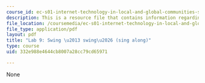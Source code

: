 ```yaml
---
course_id: ec-s01-internet-technology-in-local-and-global-communities-spring-2005-summer-2005
description: This is a resource file that contains information regarding lab 9.
file_location: /coursemedia/ec-s01-internet-technology-in-local-and-global-communities-spring-2005-summer-2005/332e988e4644cb8007a28cc79cd65971_MITEC_S01S05_swing_swin.pdf
file_type: application/pdf
layout: pdf
title: "Lab 9: Swing \u2013 swing\u2026 (sing along)"
type: course
uid: 332e988e4644cb8007a28cc79cd65971

---
```

None